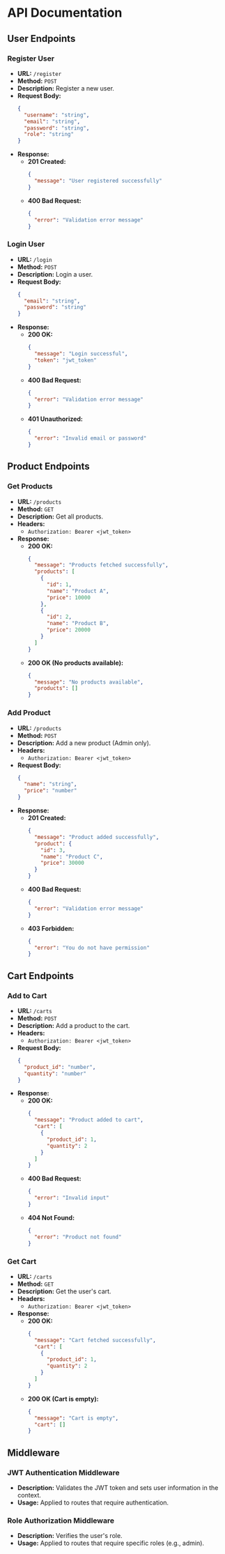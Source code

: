 # API Documentation

## User Endpoints

### Register User

- **URL:** `/register`
- **Method:** `POST`
- **Description:** Register a new user.
- **Request Body:**
  ```json
  {
    "username": "string",
    "email": "string",
    "password": "string",
    "role": "string"
  }
  ```
- **Response:**
  - **201 Created:**
    ```json
    {
      "message": "User registered successfully"
    }
    ```
  - **400 Bad Request:**
    ```json
    {
      "error": "Validation error message"
    }
    ```

### Login User

- **URL:** `/login`
- **Method:** `POST`
- **Description:** Login a user.
- **Request Body:**
  ```json
  {
    "email": "string",
    "password": "string"
  }
  ```
- **Response:**
  - **200 OK:**
    ```json
    {
      "message": "Login successful",
      "token": "jwt_token"
    }
    ```
  - **400 Bad Request:**
    ```json
    {
      "error": "Validation error message"
    }
    ```
  - **401 Unauthorized:**
    ```json
    {
      "error": "Invalid email or password"
    }
    ```

## Product Endpoints

### Get Products

- **URL:** `/products`
- **Method:** `GET`
- **Description:** Get all products.
- **Headers:**
  - `Authorization: Bearer <jwt_token>`
- **Response:**
  - **200 OK:**
    ```json
    {
      "message": "Products fetched successfully",
      "products": [
        {
          "id": 1,
          "name": "Product A",
          "price": 10000
        },
        {
          "id": 2,
          "name": "Product B",
          "price": 20000
        }
      ]
    }
    ```
  - **200 OK (No products available):**
    ```json
    {
      "message": "No products available",
      "products": []
    }
    ```

### Add Product

- **URL:** `/products`
- **Method:** `POST`
- **Description:** Add a new product (Admin only).
- **Headers:**
  - `Authorization: Bearer <jwt_token>`
- **Request Body:**
  ```json
  {
    "name": "string",
    "price": "number"
  }
  ```
- **Response:**
  - **201 Created:**
    ```json
    {
      "message": "Product added successfully",
      "product": {
        "id": 3,
        "name": "Product C",
        "price": 30000
      }
    }
    ```
  - **400 Bad Request:**
    ```json
    {
      "error": "Validation error message"
    }
    ```
  - **403 Forbidden:**
    ```json
    {
      "error": "You do not have permission"
    }
    ```

## Cart Endpoints

### Add to Cart

- **URL:** `/carts`
- **Method:** `POST`
- **Description:** Add a product to the cart.
- **Headers:**
  - `Authorization: Bearer <jwt_token>`
- **Request Body:**
  ```json
  {
    "product_id": "number",
    "quantity": "number"
  }
  ```
- **Response:**
  - **200 OK:**
    ```json
    {
      "message": "Product added to cart",
      "cart": [
        {
          "product_id": 1,
          "quantity": 2
        }
      ]
    }
    ```
  - **400 Bad Request:**
    ```json
    {
      "error": "Invalid input"
    }
    ```
  - **404 Not Found:**
    ```json
    {
      "error": "Product not found"
    }
    ```

### Get Cart

- **URL:** `/carts`
- **Method:** `GET`
- **Description:** Get the user's cart.
- **Headers:**
  - `Authorization: Bearer <jwt_token>`
- **Response:**
  - **200 OK:**
    ```json
    {
      "message": "Cart fetched successfully",
      "cart": [
        {
          "product_id": 1,
          "quantity": 2
        }
      ]
    }
    ```
  - **200 OK (Cart is empty):**
    ```json
    {
      "message": "Cart is empty",
      "cart": []
    }
    ```

## Middleware

### JWT Authentication Middleware

- **Description:** Validates the JWT token and sets user information in the context.
- **Usage:** Applied to routes that require authentication.

### Role Authorization Middleware

- **Description:** Verifies the user's role.
- **Usage:** Applied to routes that require specific roles (e.g., admin).

